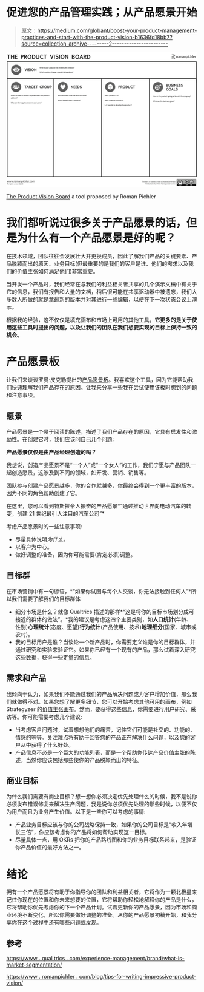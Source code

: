 # 促进您的产品管理实践；从产品愿景开始

> 原文：<https://medium.com/globant/boost-your-product-management-practices-and-start-with-the-product-vision-b1636fd18bb7?source=collection_archive---------2----------------------->

![](img/6513e43800025594745513cd468aac8f.png)

[The Product Vision Board](https://www.romanpichler.com/tools/product-vision-board/) a tool proposed by Roman Pichler

# 我们都听说过很多关于产品愿景的话，但是为什么有一个产品愿景是好的呢？

在技术领域，团队往往会发展壮大并更换成员，因此了解我们产品的关键要素、产品脱颖而出的原因、业务目标(但最重要的是我们的客户是谁、他们的需求以及我们的价值主张如何满足他们)非常重要。

当开发一个产品时，我们经常在与我们的利益相关者共享的几个演示文稿中有关于它的信息，我们有报告和大量的文档，稍后很可能在共享驱动器中被遗忘，我们大多数人所做的就是拿最新的版本并对其进行一些编辑，以便在下一次状态会议上演示。

根据我的经验，这不仅仅是填充画布和市场上可用的其他工具，**它更多的是关于使用这些工具时提出的问题，以及让我们的团队在我们想要实现的目标上保持一致的机会。**

# 产品愿景板

让我们来谈谈罗曼·皮克勒提出的[产品愿景板](https://www.romanpichler.com/blog/tips-for-writing-compelling-product-vision/)。我喜欢这个工具，因为它能帮助我们快速理解我们产品存在的原因。让我来分享一些我在尝试使用该板时想到的问题和注意事项。

## 愿景

产品愿景是一个易于阅读的陈述，描述了我们产品存在的原因，它具有启发性和激励性。在创建它时，我们应该问自己几个问题:

**产品愿景仅仅是由产品经理创造的吗？**

我想说，创造产品愿景不是“一个人”或“一个女人”的工作，我们宁愿与产品团队一起创造愿景，这涉及到不同的领域，如开发、营销、销售等。

团队参与创建产品愿景越多，你的合作就越多，你最终会得到一个更丰富的版本，因为不同的角色帮助创建了它。

在这里，您可以看到特斯拉令人振奋的产品愿景*“通过推动世界向电动汽车的转变，创建 21 世纪最引人注目的汽车公司”*

考虑产品愿景时的一些注意事项:

*   尽量具体说明*为什么。*
*   以客户为中心。
*   做好调整的准备，因为你可能需要(肯定必须)调整。

## 目标群

在市场营销中有一句谚语，*“如果你试图与每个人交谈，你无法接触到任何人”*所以我们需要了解我们的目标群体

*   细分市场是什么？就像 Qualtrics 描述的那样*“这是将你的目标市场划分成可接近的群体的做法”。*我的建议是考虑这四个主要类别，如**人口统计**(年龄、性别)**心理统计**(态度、愿望)**行为统计**(产品使用、技术)**地理细分**(国家、城市或农村)。
*   我的目标用户是谁？当谈论一个新产品时，你需要定义谁是你的目标群体，并通过研究和实验来验证它。如果你已经有一个现有的产品，那么试着深入研究这些数据，获得一些定量的信息。

## 需求和产品

我倾向于认为，如果我们不能通过我们的产品解决问题或为客户增加价值，那么我们就做得不对。如果您想了解更多细节，您可以开始考虑其他可用的画布，例如 Strategyzer 的[价值主张画布](https://www.strategyzer.com/canvas/value-proposition-canvas)。然而，要获得这些信息，你需要进行用户研究、采访等。你可能需要考虑几个建议:

*   当考虑客户问题时，试着想想他们的痛苦，记住它们可能是社交的、功能的、情感的等等。关注难点将有助于回答您的产品正在解决什么问题，以及您的客户从中获得了什么好处。
*   产品信息不必是一个巨大的功能列表，而是一个帮助你传达产品价值主张的陈述，当然你应该包括那些使你的产品脱颖而出的特征。

## 商业目标

为什么我们需要有商业目标？想一想你必须决定优先处理什么的时候，我不是说你必须发布错误修复来解决生产问题，我是说你必须优先处理的那些时候，以便不仅为用户而且为业务产生价值。以下是一些你可以考虑的事情:

*   产品业务目标应该与你的公司战略保持一致，如果你的公司目标是“收入年增长三倍”，你应该考虑你的产品将如何帮助实现这一目标。
*   尽量具体一点，用 OKRs 把你的产品路线图和你的业务目标联系起来，是验证你产品价值的最好方法之一。

# 结论

拥有一个产品愿景将有助于你指导你的团队和利益相关者，它将作为一颗北极星来记住你现在的位置和你未来想要的位置，它将帮助你轻松地解释你的产品是什么，它将帮助你优先考虑你的下一个产品计划。试着更新你的产品愿景，因为市场和商业环境不断变化，所以你需要做好调整的准备。从你的产品愿景初稿开始，和我分享你在这个过程中还有哪些问题或发现。

## 参考

[https://www . qual trics . com/experience-management/brand/what-is-market-segmentation/](https://www.qualtrics.com/experience-management/brand/what-is-market-segmentation/)

[https://www . romanpichler . com/blog/tips-for-writing-impressive-product-vision/](https://www.romanpichler.com/blog/tips-for-writing-compelling-product-vision/)